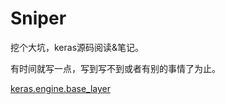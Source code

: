 # Sniper

挖个大坑，keras源码阅读&笔记。

有时间就写一点，写到写不到或者有别的事情了为止。

[keras.engine.base_layer](#/keras/engine/base_layer)